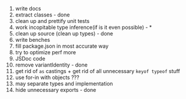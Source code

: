 1. write docs
2. extract classes - done
3. clean up and prettify unit tests
4. work incopitable type inference(if is it even possible) - \*
5. clean up source (clean up types) - done
6. write benches
7. fill package.json in most accurate way
8. try to optimize perf more
9. JSDoc code
10. remove variantIdentity - done
11. get rid of `as` castings + get rid of all unnecessary `keyof typeof` stuff
12. use for-in with objects ???
13. may separate types and implementation
14. hide unnecessary exports - done
